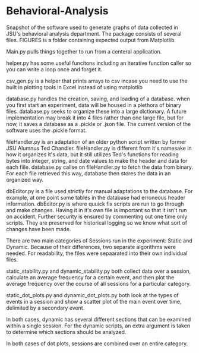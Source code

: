 # Behavioral-Analysis
Snapshot of the software used to generate graphs of data collected in JSU's behavioral analysis department.
The package consists of several files. FIGURES is a folder containing expected output from Matplotlib

Main.py pulls things together to run from a centeral application.

helper.py has some useful funcitons including an iterative function caller so you can write a 
loop once and forget it.

csv_gen.py is a helper that prints arrays to csv incase you need to use the built in plotting tools
in Excel instead of using matplotlib

database.py handles the creation, saving, and loading of a database. when you first start an experiment, 
data will be housed in a plethora of binary files. database.py seeks to organize these into a large
dictionary. A future implementation may break it into 4 files rather than one large file, but for now, 
it saves a database as a .pickle or .json file. The current version of the software uses the .pickle format.

fileHandler.py is an adaptation of an older python script written by former JSU Alumnus Ted Chandler.
fileHandler.py is different from it's namesake in how it organizes it's data, but it still utilizes Ted's 
functions for reading bytes into integer, string, and date values to make the header and data for each fiile.
database.py callse on fileHandler.py to fetch the data from binary. For each file retrieved this way,
database then stores the data in an organized way.

dbEditor.py is a file used strictly for manual adaptations to the database. For example, at one point
some tables in the database had erroneous header information. dbEditor.py is where quuick fix scripts
are run to go through and make changes. Having it in it's own file is important so that it isn't run 
on accident. Further security is ensured by commenting out one time only scripts. They are preserved
for historical logging so we know what sort of changes have been made.

There are two main categories of Sessions run in the experiment: Static and Dynamic.
Because of their differences, two separate algorithms were needed. For readability, the files were
sepaarated into their own individual files. 

static_stability.py and dynamic_stability.py both collect data over a session, calculate an average
frequency for a certain event, and then plot the average frequency over the course of all sessions
for a particular category.

static_dot_plots.py and dynamic_dot_plots.py both look at the types of events in a session and show a 
scatter plot of the main event over time, delimited by a secondary event.

In both cases, dynamic has several different sections that can be examined within a single session. 
For the dynamic scripts, an extra argument is taken to determine which sections should be analyzed.

In both cases of dot plots, sessions are combined over an entire category.
